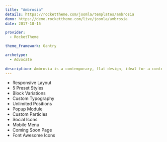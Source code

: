 ```yaml
---
title: "Ambrosia"
details: https://rockettheme.com/joomla/templates/ambrosia
demo: https://demo.rockettheme.com/live/joomla/ambrosia
date: 2017-10-15

provider: 
  - RocketTheme

theme_framework: Gantry

archetype:
  - Advocate
  
description: Ambrosia is a contemporary, flat design, ideal for a content-centric site that features high text volumes, such as for a Magazine or Newspaper. There is a collection of complementary typography to enhance and add sharpness to content elements.
---
```


* Responsive Layout
* 5 Preset Styles
* Block Variations
* Custom Typography
* Unlimited Positions
* Popup Module
* Custom Particles
* Social Icons
* Mobile Menu
* Coming Soon Page
* Font Awesome Icons	